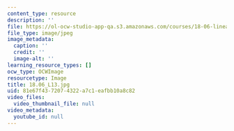 ```yaml
---
content_type: resource
description: ''
file: https://ol-ocw-studio-app-qa.s3.amazonaws.com/courses/18-06-linear-algebra-spring-2010/81e67f4372074322a7c1eafbb10a8c82_18.06_L13.jpg
file_type: image/jpeg
image_metadata:
  caption: ''
  credit: ''
  image-alt: ''
learning_resource_types: []
ocw_type: OCWImage
resourcetype: Image
title: 18.06_L13.jpg
uid: 81e67f43-7207-4322-a7c1-eafbb10a8c82
video_files:
  video_thumbnail_file: null
video_metadata:
  youtube_id: null
---
```


